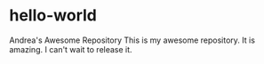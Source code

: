 # hello-world
Andrea's Awesome Repository
This is my awesome repository. It is amazing. I can't wait to release it.
